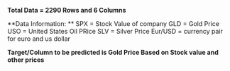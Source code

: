 **Total Data = 2290 Rows and 6 Columns**

**Data Information: **
SPX = Stock Value of company
GLD = Gold Price
USO = United States Oil PRice
SLV = Silver Price
Eur/USD = currency pair for euro and us dollar

**Target/Column to be predicted is Gold Price Based on Stock value and other prices**